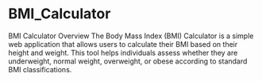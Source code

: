 # BMI_Calculator
BMI Calculator Overview The Body Mass Index (BMI) Calculator is a simple web application that allows users to calculate their BMI based on their height and weight. This tool helps individuals assess whether they are underweight, normal weight, overweight, or obese according to standard BMI classifications.  
